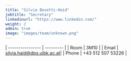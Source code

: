 ```yaml
---
title: "Silvia Bosetti-Haid"
jobtitle: "Secretary"
linkedinurl: "https://www.linkedin.com/"
weight: 2
admin: true
image: "images/team/unknown.png"
---
```



| ----------------  | --------- | 
| Room              | 3M10      | 
| Email             | [silvia.haid@dps.uibk.ac.at](mailto:silvia.haid@dps.uibk.ac.at)| 
| Phone             | +43 512 507 53226 | 
	